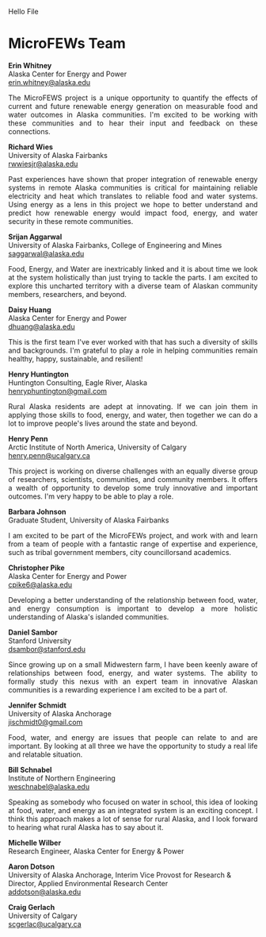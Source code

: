 Hello File


# MicroFEWs Team

**Erin Whitney** <br />
Alaska Center for Energy and Power <br />
erin.whitney@alaska.edu <br />
<div style="text-align: justify"> <! --- aligns the text in blockshrift --->
The MicroFEWS project is a unique opportunity to quantify the effects of current and future renewable energy generation on measurable food and water outcomes in Alaska communities.  I'm excited to be working with these communities and to hear their input and feedback on these connections.
</div>


**Richard Wies**  <br />
University of Alaska Fairbanks <br />
rwwiesjr@alaska.edu <br />
<div style="text-align: justify"> <! --- aligns the text in blockshrift --->
Past experiences have shown that proper integration of renewable energy systems in remote Alaska communities is critical for maintaining reliable electricity and heat which translates to reliable food and water systems. Using energy as a lens in this project we hope to better understand and predict how renewable energy would impact food, energy, and water security in these remote communities.
</div>


**Srijan Aggarwal** <br />
University of Alaska Fairbanks, College of Engineering and Mines <br />
saggarwal@alaska.edu <br />
<div style="text-align: justify"> <! --- aligns the text in blockshrift --->
Food, Energy, and Water are inextricably linked and it is about time we look at the system holistically than just trying to tackle the parts. I am excited to explore this uncharted territory with a diverse team of Alaskan community members, researchers, and beyond.
</div>



**Daisy Huang** <br />
Alaska Center for Energy and Power <br />
dhuang@alaska.edu <br />
<div style="text-align: justify"> <! --- aligns the text in blockshrift --->
This is the first team I've ever worked with that has such a diversity of skills and backgrounds. I'm grateful to play a role in helping communities remain healthy, happy, sustainable, and resilient!
</div>



**Henry Huntington** <br />
Huntington Consulting, Eagle River, Alaska <br />
henryphuntington@gmail.com <br />
<div style="text-align: justify"> <! --- aligns the text in blockshrift --->
Rural Alaska residents are adept at innovating. If we can join them in applying those skills to food, energy, and water, then together we can do a lot to improve people's lives around the state and beyond.
</div>



**Henry Penn** <br />
Arctic Institute of North America, University of Calgary <br />
henry.penn@ucalgary.ca <br />
<div style="text-align: justify"> <! --- aligns the text in blockshrift --->
This project is working on diverse challenges with an equally diverse group of researchers, scientists, communities, and community members. It offers a wealth of opportunity to develop some truly innovative and important outcomes. I'm very happy to be able to play a role.
</div>



**Barbara Johnson** <br />
Graduate Student, University of Alaska Fairbanks <br />
<div style="text-align: justify"> <! --- aligns the text in blockshrift --->
I am excited to be part of the MicroFEWs project, and work with and learn from a team of people with a fantastic range of expertise and experience, such as tribal government members, city councillorsand academics.
</div>



**Christopher Pike** <br />
Alaska Center for Energy and Power <br />
cpike6@alaska.edu <br />
<div style="text-align: justify"> <! --- aligns the text in blockshrift --->
Developing a better understanding of the relationship between food, water, and energy consumption is important to develop a more holistic understanding of Alaska's islanded communities.
</div>



**Daniel Sambor** <br />
Stanford University <br />
dsambor@stanford.edu <br />
<div style="text-align: justify"> <! --- aligns the text in blockshrift --->
Since growing up on a small Midwestern farm, I have been keenly aware of relationships between food, energy, and water systems. The ability to formally study this nexus with an expert team in innovative Alaskan communities is a rewarding experience I am excited to be a part of.
</div>



**Jennifer Schmidt** <br />
University of Alaska Anchorage <br />
jischmidt0@gmail.com <br />
<div style="text-align: justify"> <! --- aligns the text in blockshrift --->
Food, water, and energy are issues that people can relate to and are important. By looking at all three we have the opportunity to study a real life and relatable situation.
</div>



**Bill Schnabel** <br />
Institute of Northern Engineering <br />
weschnabel@alaska.edu <br />
<div style="text-align: justify"> <! --- aligns the text in blockshrift --->
Speaking as somebody who focused on water in school, this idea of looking at food, water, and energy as an integrated system is an exciting concept. I think this approach makes a lot of sense for rural Alaska, and I look forward to hearing what rural Alaska has to say about it.
</div>



**Michelle Wilber** <br />
Research Engineer, Alaska Center for Energy & Power <br />



**Aaron Dotson** <br />
University of Alaska Anchorage, Interim Vice Provost for Research & Director, Applied Environmental Research Center<br />
addotson@alaska.edu <br />



**Craig Gerlach**  <br />
University of Calgary <br />
scgerlac@ucalgary.ca <br />














